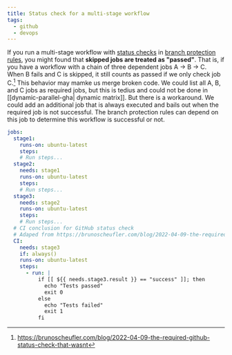 ```yaml
---
title: Status check for a multi-stage workflow
tags:
  - github
  - devops
---
```


If you run a multi-stage workflow with [status checks](https://docs.github.com/en/pull-requests/collaborating-with-pull-requests/collaborating-on-repositories-with-code-quality-features/about-status-checks) in [branch protection rules](https://docs.github.com/en/repositories/configuring-branches-and-merges-in-your-repository/managing-protected-branches/managing-a-branch-protection-rule), you might found that **skipped jobs are treated as "passed"**. That is, if you have a workflow with a chain of three dependent jobs A -> B -> C. When B fails and C is skipped, it still counts as passed if we only check job C.[^1] This behavior may mamke us merge broken code. We could list all A, B, and C jobs as required jobs, but this is tedius and could not be done in [[dynamic-parallel-gha| dynamic matrix]]. But there is a workaround. We could add an additional job that is always executed and bails out when the required job is not successful. The branch protection rules can depend on this job to determine this workflow is successful or not.

[^1]: https://brunoscheufler.com/blog/2022-04-09-the-required-github-status-check-that-wasnt

```yaml
jobs:
  stage1:
    runs-on: ubuntu-latest
    steps:
    # Run steps...
  stage2:
    needs: stage1
    runs-on: ubuntu-latest
    steps:
    # Run steps...
  stage3:
    needs: stage2
    runs-on: ubuntu-latest
    steps:
    # Run steps...
  # CI conclusion for GitHub status check
  # Adaped from https://brunoscheufler.com/blog/2022-04-09-the-required-github-status-check-that-wasnt
  CI:
    needs: stage3
    if: always()
    runs-on: ubuntu-latest
    steps:
      - run: |
          if [[ ${{ needs.stage3.result }} == "success" ]]; then
            echo "Tests passed"
            exit 0
          else
            echo "Tests failed"
            exit 1
          fi
```
